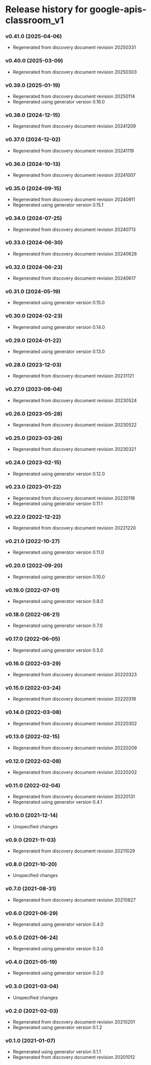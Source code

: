# Release history for google-apis-classroom_v1

### v0.41.0 (2025-04-06)

* Regenerated from discovery document revision 20250331

### v0.40.0 (2025-03-09)

* Regenerated from discovery document revision 20250303

### v0.39.0 (2025-01-19)

* Regenerated from discovery document revision 20250114
* Regenerated using generator version 0.16.0

### v0.38.0 (2024-12-15)

* Regenerated from discovery document revision 20241209

### v0.37.0 (2024-12-02)

* Regenerated from discovery document revision 20241119

### v0.36.0 (2024-10-13)

* Regenerated from discovery document revision 20241007

### v0.35.0 (2024-09-15)

* Regenerated from discovery document revision 20240911
* Regenerated using generator version 0.15.1

### v0.34.0 (2024-07-25)

* Regenerated from discovery document revision 20240713

### v0.33.0 (2024-06-30)

* Regenerated from discovery document revision 20240626

### v0.32.0 (2024-06-23)

* Regenerated from discovery document revision 20240617

### v0.31.0 (2024-05-19)

* Regenerated using generator version 0.15.0

### v0.30.0 (2024-02-23)

* Regenerated using generator version 0.14.0

### v0.29.0 (2024-01-22)

* Regenerated using generator version 0.13.0

### v0.28.0 (2023-12-03)

* Regenerated from discovery document revision 20231121

### v0.27.0 (2023-06-04)

* Regenerated from discovery document revision 20230524

### v0.26.0 (2023-05-28)

* Regenerated from discovery document revision 20230522

### v0.25.0 (2023-03-26)

* Regenerated from discovery document revision 20230321

### v0.24.0 (2023-02-15)

* Regenerated using generator version 0.12.0

### v0.23.0 (2023-01-22)

* Regenerated from discovery document revision 20230116
* Regenerated using generator version 0.11.1

### v0.22.0 (2022-12-22)

* Regenerated from discovery document revision 20221220

### v0.21.0 (2022-10-27)

* Regenerated using generator version 0.11.0

### v0.20.0 (2022-09-20)

* Regenerated using generator version 0.10.0

### v0.19.0 (2022-07-01)

* Regenerated using generator version 0.8.0

### v0.18.0 (2022-06-21)

* Regenerated using generator version 0.7.0

### v0.17.0 (2022-06-05)

* Regenerated using generator version 0.5.0

### v0.16.0 (2022-03-29)

* Regenerated from discovery document revision 20220323

### v0.15.0 (2022-03-24)

* Regenerated from discovery document revision 20220319

### v0.14.0 (2022-03-08)

* Regenerated from discovery document revision 20220302

### v0.13.0 (2022-02-15)

* Regenerated from discovery document revision 20220209

### v0.12.0 (2022-02-08)

* Regenerated from discovery document revision 20220202

### v0.11.0 (2022-02-04)

* Regenerated from discovery document revision 20220131
* Regenerated using generator version 0.4.1

### v0.10.0 (2021-12-14)

* Unspecified changes

### v0.9.0 (2021-11-03)

* Regenerated from discovery document revision 20211029

### v0.8.0 (2021-10-20)

* Unspecified changes

### v0.7.0 (2021-08-31)

* Regenerated from discovery document revision 20210827

### v0.6.0 (2021-06-29)

* Regenerated using generator version 0.4.0

### v0.5.0 (2021-06-24)

* Regenerated using generator version 0.3.0

### v0.4.0 (2021-05-19)

* Regenerated using generator version 0.2.0

### v0.3.0 (2021-03-04)

* Unspecified changes

### v0.2.0 (2021-02-03)

* Regenerated from discovery document revision 20210201
* Regenerated using generator version 0.1.2

### v0.1.0 (2021-01-07)

* Regenerated using generator version 0.1.1
* Regenerated from discovery document revision 20201012

